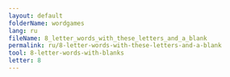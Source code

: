 ```yaml
---
layout: default
folderName: wordgames
lang: ru
fileName: 8_letter_words_with_these_letters_and_a_blank
permalink: ru/8-letter-words-with-these-letters-and-a-blank
tool: 8-letter-words-with-blanks
letter: 8
---
```

